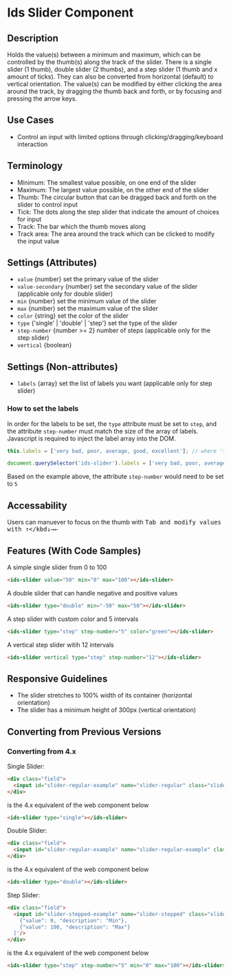 # Ids Slider Component

## Description

Holds the value(s) between a minimum and maximum, which can be controlled by the thumb(s) along the track of the slider. There is a single slider (1 thumb), double slider (2 thumbs), and a step slider (1 thumb and x amount of ticks). They can also be converted from horizontal (default) to vertical orientation. The value(s) can be modified by either clicking the area around the track, by dragging the thumb back and forth, or by focusing and pressing the arrow keys. 

## Use Cases

- Control an input with limited options through clicking/dragging/keyboard interaction

## Terminology

- Minimum: The smallest value possible, on one end of the slider
- Maximum: The largest value possible, on the other end of the slider
- Thumb: The circular button that can be dragged back and forth on the slider to control input
- Tick: The dots along the step slider that indicate the amount of choices for input
- Track: The bar which the thumb moves along
- Track area: The area around the track which can be clicked to modify the input value

## Settings (Attributes)

- `value` {number} set the primary value of the slider
- `value-secondary` {number} set the secondary value of the slider (applicable only for double slider)
- `min` {number} set the minimum value of the slider
- `max` {number} set the maximum value of the slider
- `color` {string} set the color of the slider
- `type` {'single' | 'double' | 'step'} set the type of the slider 
- `step-number` {number >= 2} number of steps (applicable only for the step slider)
- `vertical` {boolean}

## Settings (Non-attributes)

- `labels` {array} set the list of labels you want (applicable only for step slider)

### How to set the labels

In order for the labels to be set, the `type` attribute must be set to `step`, and the attribute `step-number` must match the size of the array of labels. Javascript is required to inject the label array into the DOM.

```js
this.labels = ['very bad, poor, average, good, excellent']; // where 'this' is the ids-slider

document.querySelector('ids-slider').labels = ['very bad, poor, average, good, excellent']; // you can also do this
```

Based on the example above, the attribute `step-number` would need to be set to `5`

## Accessability

Users can manuever to focus on the thumb with <kbd>Tab<kbd> and modify values with <kbd>↑</kbd<kbd>↓</kbd><kbd>→</kbd><kbd>←</kbd>

## Features (With Code Samples)

A simple single slider from 0 to 100

```html
<ids-slider value="50" min="0" max="100"></ids-slider>
```

A double slider that can handle negative and positive values

```html
<ids-slider type="double" min="-50" max="50"></ids-slider>
```

A step slider with custom color and 5 intervals

```html
<ids-slider type="step" step-number="5" color="green"></ids-slider>
```

A vertical step slider witih 12 intervals

```html
<ids-slider vertical type="step" step-number="12"></ids-slider>
```

## Responsive Guidelines

- The slider stretches to 100% width of its container (horizontal orientation)
- The slider has a minimum height of 300px (vertical orientation)

## Converting from Previous Versions

### Converting from 4.x

Single Slider: 

```html
<div class="field">
  <input id="slider-regular-example" name="slider-regular" class="slider" type="range"/>
</div>
```
is the 4.x equivalent of the web component below

```html
<ids-slider type="single"></ids-slider>
```

Double Slider:

```html
<div class="field">
  <input id="slider-regular-example" name="slider-regular-example" class="slider" type="range" data-tooltip-content='[""]' data-tooltip-persist="true" />
</div>
```

is the 4.x equivalent of the web component below

```html
<ids-slider type="double"></ids-slider>
```

Step Slider:

```html
<div class="field">
  <input id="slider-stepped-example" name="slider-stepped" class="slider" type="range" step="5" data-ticks='[
    {"value": 0, "description": "Min"},
    {"value": 100, "description": "Max"}
  ]'/>
</div>
```

is the 4.x equivalent of the web component below

```html
<ids-slider type="step" step-number="5" min="0" max="100"></ids-slider>
```